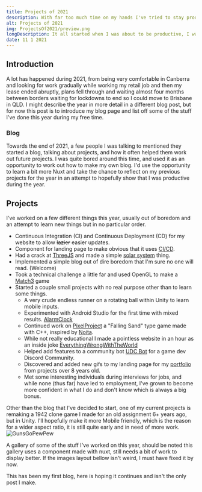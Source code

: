 ```yaml
---
title: Projects of 2021
description: With far too much time on my hands I've tried to stay productive.
alt: Projects of 2021
img: ProjectsOf2021/preview.png
longDescription: It all started when I was about to be productive, I was struck by an insane tiredness that can only be explained as boredom. In the heat of the moment a decision had to be made, give up on being productive for the day, or do something only slightly productive.
date: 11 1 2021
---
```

## Introduction
A lot has happened during 2021, from being very comfortable in Canberra and looking for work gradually while working my retail job and then my lease ended abruptly, plans fell through and waiting almost four months between borders waiting for lockdowns to end so I could move to Brisbane in QLD. I might describe the year in more detail in a different blog post, but for now this post is to introduce my blog page and list off some of the stuff I've done this year during my free time.

### Blog
Towards the end of 2021, a few people I was talking to mentioned they started a blog, talking about projects, and how it often helped them work out future projects. I was quite bored around this time, and used it as an opportunity to work out how to make my own blog. I'd use the opportunity to learn a bit more Nuxt and take the chance to reflect on my previous projects for the year in an attempt to hopefully show that I was productive during the year.

## <a name="Projects"></a> Projects
I've worked on a few different things this year, usually out of boredom and an attempt to learn new things but in no particular order.
- Continuous Integration (CI) and Continuous Deployment (CD) for my website to allow ~~lazier~~ easier updates. 
- Component for landing page to make obvious that it uses [CI/CD](https://github.com/SimplyJpk/MyPortfolio/commit/9d52b62880b13f6f61a78b774f8dfb87bbb6f7d0).
- Had a crack at [ThreeJS](https://threejs.org/) and made a simple [solar system](https://JamesKellie.dev/projects/fun/simpleorbit) thing.
- Implemented a simple blog out of dire boredom that I'm sure no one will read. (Welcome)
- Took a technical challenge a little far and used OpenGL to make a [Match3](https://github.com/SimplyJpk/Match3) game
- Started a couple small projects with no real purpose other than to learn some things.
  - A very crude endless runner on a rotating ball within Unity to learn mobile inputs.
  - Experimented with Android Studio for the first time with mixed results. [AlarmClock](https://JamesKellie.dev/images/blog/ProjectsOf2021/AndroidStudioAlarmClock.png)
  - Continued work on [PixelProject](https://github.com/SimplyJpk/PixelProject) a "Falling Sand" type game made with C++, inspired by [Noita](https://store.steampowered.com/app/881100/Noita/).
  - While not really educational I made a pointless website in an hour as an inside joke [EverythingWrongWithTheWorld](https://everythingwrongwiththeworld.com/)
  - Helped add features to a community bot [UDC Bot](https://github.com/Unity-Developer-Community/UDC-Bot) for a game dev Discord Community.
  - Discovered and added new gifs to my landing page for my [portfolio](https://jameskellie.dev/) from projects over 8 years old.
  - Met some interesting individuals during interviews for jobs, and while none (thus far) have led to employment, I've grown to become more confident in what I do and don't know which is always a big bonus.

Other than the blog that I've decided to start, one of my current projects is remaking a 1942 clone game I made for an old assignment 6+ years ago, but in Unity. I'll hopefully make it more Mobile friendly, which is the reason for a wider aspect ratio, it is still quite early and in need of more work.
![GunsGoPewPew](/images/blog/ProjectsOf2021/1942CloneRevived.png)

A gallery of some of the stuff I've worked on this year, should be noted this gallery uses a component made with nuxt, still needs a bit of work to display better. If the images layout bellow isn't weird, I must have fixed it by now.
<gallery-container>
  <gallery-row>
    <blog-image image="/images/blog/ProjectsOf2021/1942CloneRevived.png" alt="Early 1942 Clone" cols="6"></blog-image>
    <blog-image image="/images/blog/ProjectsOf2021/AndroidStudioAlarmClock.png" alt="Android Alarm" cols="4"></blog-image>
  </gallery-row>
  <gallery-row>
    <blog-image image="/images/blog/ProjectsOf2021/PixelProjectNov.png" alt="PixelProject November" cols="6"></blog-image>
    <blog-image image="/images/blog/ProjectsOf2021/Match3Game.gif" alt="Match3 Technical Assessment" cols="6"></blog-image>
  </gallery-row>
</gallery-container>

This has been my first blog, here is hoping it continues and isn't the only post I make.